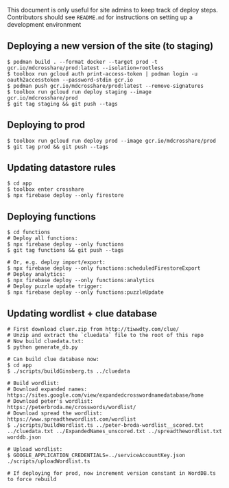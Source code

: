 This document is only useful for site admins to keep track of deploy steps. Contributors should see `README.md` for instructions on setting up a development environment

## Deploying a new version of the site (to staging)
```shell
$ podman build . --format docker --target prod -t gcr.io/mdcrosshare/prod:latest --isolation=rootless
$ toolbox run gcloud auth print-access-token | podman login -u oauth2accesstoken --password-stdin gcr.io
$ podman push gcr.io/mdcrosshare/prod:latest --remove-signatures
$ toolbox run gcloud run deploy staging --image gcr.io/mdcrosshare/prod
$ git tag staging && git push --tags
```

## Deploying to prod
```shell
$ toolbox run gcloud run deploy prod --image gcr.io/mdcrosshare/prod
$ git tag prod && git push --tags
```

## Updating datastore rules
```shell
$ cd app
$ toolbox enter crosshare
$ npx firebase deploy --only firestore
```

## Deploying functions
```shell
$ cd functions
# Deploy all functions:
$ npx firebase deploy --only functions
$ git tag functions && git push --tags

# Or, e.g. deploy import/export:
$ npx firebase deploy --only functions:scheduledFirestoreExport
# Deploy analytics:
$ npx firebase deploy --only functions:analytics
# Deploy puzzle update trigger:
$ npx firebase deploy --only functions:puzzleUpdate
```

## Updating wordlist + clue database
```shell
# First download cluer.zip from http://tiwwdty.com/clue/
# Unzip and extract the `cluedata` file to the root of this repo
# Now build cluedata.txt:
$ python generate_db.py

# Can build clue database now:
$ cd app
$ ./scripts/buildGinsberg.ts ../cluedata

# Build wordlist:
# Download expanded names: https://sites.google.com/view/expandedcrosswordnamedatabase/home
# Download peter's wordlist: https://peterbroda.me/crosswords/wordlist/
# Download spread the wordlist: https://www.spreadthewordlist.com/wordlist
$ ./scripts/buildWordlist.ts ../peter-broda-wordlist__scored.txt ../cluedata.txt ../ExpandedNames_unscored.txt ../spreadthewordlist.txt worddb.json

# Upload wordlist:
$ GOOGLE_APPLICATION_CREDENTIALS=../serviceAccountKey.json ./scripts/uploadWordlist.ts

# If deploying for prod, now increment version constant in WordDB.ts to force rebuild
```